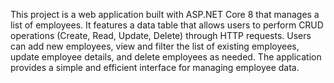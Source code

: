 This project is a web application built with ASP.NET Core 8 that manages a list of employees. It features a data table that allows users to perform CRUD operations (Create, Read, Update, Delete) through HTTP requests. Users can add new employees, view and filter the list of existing employees, update employee details, and delete employees as needed. The application provides a simple and efficient interface for managing employee data.
